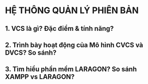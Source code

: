 # HỆ THÔNG QUẢN LÝ PHIÊN BẢN

## 1. VCS là gì? Đặc điểm & tính năng?

## 2. Trình bày hoạt động của Mô hình CVCS và DVCS? So sánh?

## 3. Tìm hiểu phần mềm LARAGON? So sánh XAMPP vs LARAGON?
